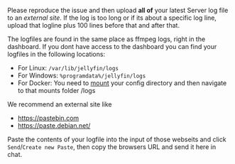 Please reproduce the issue and then upload **all of** your latest Server log file to an *external site*. If the log is too long or if its about a specific log line, upload that logline plus 100 lines before that and after that.

The logfiles are found in the same place as ffmpeg logs, right in the dashboard.
If you dont have access to the dashboard you can find your logfiles in the following locations:
- For Linux: `/var/lib/jellyfin/logs`
- For Windows: `%programdata%/jellyfin/logs`
- For Docker: You need to [mount](https://docs.docker.com/engine/storage/bind-mounts/) your config directory and then navigate to that mounts folder /logs

We recommend an external site like
- https://pastebin.com
- https://paste.debian.net/

Paste the contents of your logfile into the input of those webseits and click `Send`/`Create new Paste`, then copy the browsers URL and send it here in chat.
